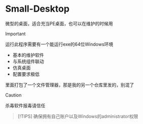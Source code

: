 # Small-Desktop
微型的桌面，适合充当PE桌面，也可以在维护的时候用

> [!IMPORTANT]
> 运行此程序需要有一个能运行exe的64位Windows环境

+ 基本的维护软件
+ 与系统组件联动
+ 仿真桌面
+ 配置要求极低

里面打包了一个文件管理器，那是我的另一个仓库里发的，别混了

> [!CAUTION]
> 杀毒软件报毒请信任

> [!TIPS]
> 确保拥有自己账户以及Windows的administrator权限